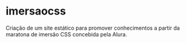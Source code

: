 # imersaocss
Criação de um site estático para promover conhecimentos a partir da maratona de imersão CSS concebida pela Alura.
